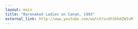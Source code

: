 ```yaml
---
layout: main
title: "Barenaked Ladies on Conan, 1993"
external_link: http://www.youtube.com/watch?v=Xh1khdZW3vM
---
```



